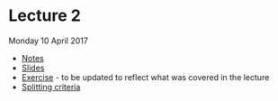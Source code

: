 # Lecture 2

Monday 10 April 2017

* [Notes](http://nbviewer.jupyter.org/github/wildtreetech/advanced-comp-2017/blob/master/02-trees/lecture.ipynb)
* [Slides](https://docs.google.com/presentation/d/18ui3kLVUm8nmWX_iw3nNnSxUpXj4OnWkMf-6n8Ml-PY/edit?usp=sharing)
* [Exercise]() - to be updated to reflect what was covered in the lecture
* [Splitting criteria](http://nbviewer.jupyter.org/github/wildtreetech/advanced-comp-2017/blob/master/02-trees/splitting-criteria.ipynb)
